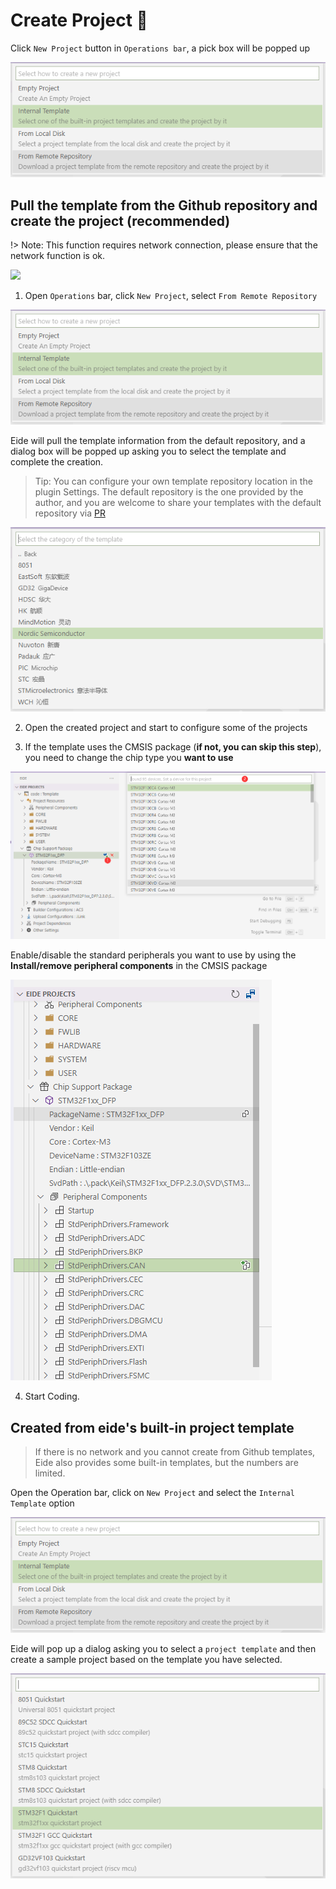 # Create Project 📂

Click `New Project` button in `Operations bar`, a pick box will be popped up

![](../img/op_new_prj_sel.png)

## Pull the template from the Github repository and create the project (recommended)

!> Note: This function requires network connection, please ensure that the network function is ok.

![](../img/quick_start.gif)

1. Open `Operations` bar, click `New Project`, select `From Remote Repository` 

 ![](../img/op_new_prj_sel.png)

 Eide will pull the template information from the default repository, and a dialog box will be popped up asking you to select the template and complete the creation.

 > Tip: You can configure your own template repository location in the plugin Settings. The default repository is the one provided by the author, and you are welcome to share your templates with the default repository via [PR](https://github.com/github0null/eide-resource/pulls)

 ![](../img/op_new_prj_sel_tmp.png)

2. Open the created project and start to configure some of the projects

3. If the template uses the CMSIS package (**if not, you can skip this step**), you need to change the chip type you **want to use**

 ![](../img/prj_sel_dev.png)

 Enable/disable the standard peripherals you want to use by using the **Install/remove peripheral components** in the CMSIS package

 ![](../img/prj_cmsis_component_sel.png)

4. Start Coding.

## Created from eide's built-in project template

> If there is no network and you cannot create from Github templates, Eide also provides some built-in templates, but the numbers are limited.

Open the Operation bar, click on `New Project` and select the `Internal Template` option

![](../img/op_new_prj_sel.png)

Eide will pop up a dialog asking you to select a `project template` and then create a sample project based on the template you have selected.

![](../img/op_new_prj_tmp.png)
